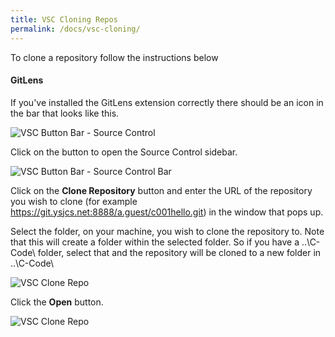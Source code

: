 ```yaml
---
title: VSC Cloning Repos
permalink: /docs/vsc-cloning/
---
```


To clone a repository follow the instructions below

#### GitLens

If you've installed the GitLens extension correctly there should be an icon in the bar that looks like this.  

<centre>        
    <img src="{{ "/assets/img/ext-git.png" | relative_url }}" alt="VSC Button Bar - Source Control" class="img-responsive">
</centre>

Click on the button to open the Source Control sidebar.  

<centre>        
    <img src="{{ "/assets/img/git-clone1.png" | relative_url }}" alt="VSC Button Bar - Source Control Bar" class="img-responsive">
</centre>

Click on the **Clone Repository** button and enter the URL of the repository you wish to clone (for example https://git.ysjcs.net:8888/a.guest/c001hello.git) in the window that pops up.  

Select the folder, on your machine, you wish to clone the repository to. Note that this will create a folder within the selected folder. So if you have a ..\C-Code\ folder, select that and the repository will be cloned to a new folder in ..\C-Code\   

<centre>        
    <img src="{{ "/assets/img/git-clone2.png" | relative_url }}" alt="VSC Clone Repo" class="img-responsive">
</centre>

Click the **Open** button.

<centre>        
    <img src="{{ "/assets/img/git-clone3.png" | relative_url }}" alt="VSC Clone Repo" class="img-responsive">
</centre>



